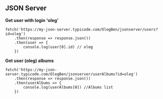 ## JSON Server
**Get user with login 'oleg'**
```
fetch('https://my-json-server.typicode.com/OlegBen/jsonserver/users?id=oleg')
    .then(response => response.json())
    .then(user => {
        console.log(user[0].id) // oleg
    })
```

**Get user (oleg) albums**
```
fetch('https://my-json-server.typicode.com/OlegBen/jsonserver/userAlbums?id=oleg')
    .then(response => response.json())
    .then(userAlbums => {
        console.log(userAlbums[0]) //Albums list
    })
```